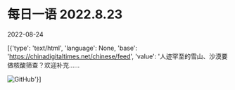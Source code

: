 # 每日一语 2022.8.23

2022-08-24

[{'type': 'text/html', 'language': None, 'base': 'https://chinadigitaltimes.net/chinese/feed', 'value': '人迹罕至的雪山、沙漠要做核酸筛查？欢迎补充&#8230;&#8230;

![GitHub](https://chinadigitaltimes.net/chinese/files/2022/08/2022.8.23.jpg)'}]
